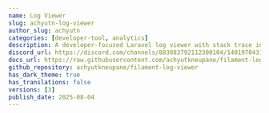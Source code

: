 ```yaml
---
name: Log Viewer
slug: achyutn-log-viewer
author_slug: achyutn
categories: [developer-tool, analytics]
description: A developer-focused Laravel log viewer with stack trace inspection, built for Filament.
discord_url: https://discord.com/channels/883083792112300104/1401970431312920627
docs_url: https://raw.githubusercontent.com/achyutkneupane/filament-log-viewer/refs/heads/master/README.md
github_repository: achyutkneupane/filament-log-viewer
has_dark_theme: true
has_translations: false
versions: [3]
publish_date: 2025-08-04
---
```


